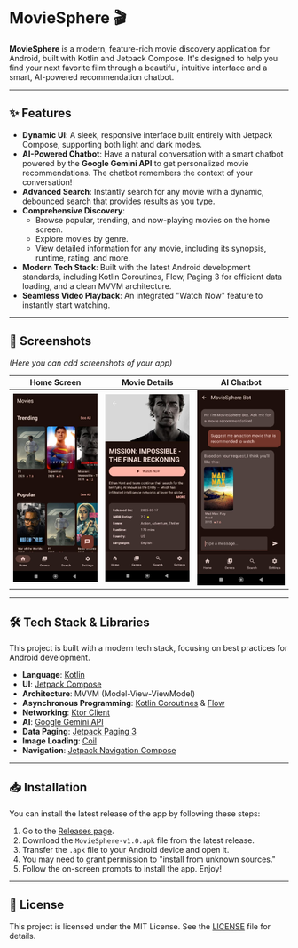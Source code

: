 # MovieSphere 🎬

**MovieSphere** is a modern, feature-rich movie discovery application for Android, built with Kotlin and Jetpack Compose. It's designed to help you find your next favorite film through a beautiful, intuitive interface and a smart, AI-powered recommendation chatbot.

---

## ✨ Features

* **Dynamic UI**: A sleek, responsive interface built entirely with Jetpack Compose, supporting both light and dark modes.
* **AI-Powered Chatbot**: Have a natural conversation with a smart chatbot powered by the **Google Gemini API** to get personalized movie recommendations. The chatbot remembers the context of your conversation!
* **Advanced Search**: Instantly search for any movie with a dynamic, debounced search that provides results as you type.
* **Comprehensive Discovery**:
    * Browse popular, trending, and now-playing movies on the home screen.
    * Explore movies by genre.
    * View detailed information for any movie, including its synopsis, runtime, rating, and more.
* **Modern Tech Stack**: Built with the latest Android development standards, including Kotlin Coroutines, Flow, Paging 3 for efficient data loading, and a clean MVVM architecture.
* **Seamless Video Playback**: An integrated "Watch Now" feature to instantly start watching.

---

## 📸 Screenshots

*(Here you can add screenshots of your app)*

| Home Screen                                       | Movie Details                                     | AI Chatbot                                    |
| ------------------------------------------------- | ------------------------------------------------- | --------------------------------------------- |
| ![Home Screen Screenshot](screenshots/homescreen.jpeg) | ![Details Screen Screenshot](screenshots/moviedetails.jpeg) | ![Chatbot Screenshot](screenshots/chatbot.jpeg) |

---

## 🛠️ Tech Stack & Libraries

This project is built with a modern tech stack, focusing on best practices for Android development.

* **Language**: [Kotlin](https://kotlinlang.org/)
* **UI**: [Jetpack Compose](https://developer.android.com/jetpack/compose)
* **Architecture**: MVVM (Model-View-ViewModel)
* **Asynchronous Programming**: [Kotlin Coroutines](https://kotlinlang.org/docs/coroutines-overview.html) & [Flow](https://kotlinlang.org/docs/flow.html)
* **Networking**: [Ktor Client](https://ktor.io/docs/client-overview.html)
* **AI**: [Google Gemini API](https://ai.google.dev/)
* **Data Paging**: [Jetpack Paging 3](https://developer.android.com/topic/libraries/architecture/paging/v3-overview)
* **Image Loading**: [Coil](https://coil-kt.github.io/coil/)
* **Navigation**: [Jetpack Navigation Compose](https://developer.android.com/jetpack/compose/navigation)

---

## 📥 Installation

You can install the latest release of the app by following these steps:

1.  Go to the [Releases page](https://github.com/shadowxdgamer/CimaMovieApp/releases).
2.  Download the `MovieSphere-v1.0.apk` file from the latest release.
3.  Transfer the `.apk` file to your Android device and open it.
4.  You may need to grant permission to "install from unknown sources."
5.  Follow the on-screen prompts to install the app. Enjoy!

---

## 📜 License

This project is licensed under the MIT License. See the [LICENSE](LICENSE) file for details.
